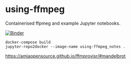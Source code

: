 # using-ffmpeg
Containerised ffpmeg and example Jupyter notebooks.

[![Binder](https://mybinder.org/badge_logo.svg)](https://mybinder.org/v2/gh/anjackson/using-ffmpeg/master?filepath=generate-test-file.ipynb)


```
docker-compose build
jupyter-repo2docker --image-name using-ffmpeg_notes .
```

https://amiaopensource.github.io/ffmprovisr/#mandelbrot


